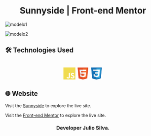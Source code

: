 # <h1 align="center">Sunnyside | Front-end Mentor</h1>

![modelo1](https://github.com/user-attachments/assets/1df85bca-f415-4657-9a74-8a854e1db213)

![modelo2](https://github.com/user-attachments/assets/9093a61e-cd6e-4b6e-9e25-cfdb7d00c49d)


## 🛠 Technologies Used
<div align="center" style="display: inline_block"><br>
  <img alt="Js" width="40" src="https://raw.githubusercontent.com/devicons/devicon/master/icons/javascript/javascript-plain.svg">
  <img alt="HTML" width="40" src="https://raw.githubusercontent.com/devicons/devicon/master/icons/html5/html5-original.svg">
  <img alt="CSS" width="40" src="https://raw.githubusercontent.com/devicons/devicon/master/icons/css3/css3-original.svg">
</div>

## 🌐 Website
Visit the [Sunnyside](https://age-calculator-app-two-blush.vercel.app/) to explore the live site.

Visit the [Front-end Mentor](https://www.frontendmentor.io/) to explore the live site.

### <p align="center">Developer Julio Silva.</p>

